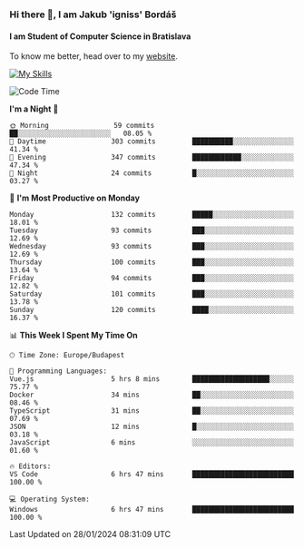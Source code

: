 ### Hi there 👋, I am Jakub 'igniss' Bordáš

#### I am Student of Computer Science in Bratislava
To know me better, head over to my [website](https://bordas.sk).

[![My Skills](https://skillicons.dev/icons?i=js,html,css,figma,svelte,java,kotlin,python,postgresql,typescript,nest,nodejs)](https://bordas.sk)


<!--START_SECTION:waka-->
![Code Time](http://img.shields.io/badge/Code%20Time-1%2C375%20hrs%2053%20mins-blue)

**I'm a Night 🦉** 

```text
🌞 Morning                59 commits          ██░░░░░░░░░░░░░░░░░░░░░░░   08.05 % 
🌆 Daytime                303 commits         ██████████░░░░░░░░░░░░░░░   41.34 % 
🌃 Evening                347 commits         ████████████░░░░░░░░░░░░░   47.34 % 
🌙 Night                  24 commits          █░░░░░░░░░░░░░░░░░░░░░░░░   03.27 % 
```
📅 **I'm Most Productive on Monday** 

```text
Monday                   132 commits         █████░░░░░░░░░░░░░░░░░░░░   18.01 % 
Tuesday                  93 commits          ███░░░░░░░░░░░░░░░░░░░░░░   12.69 % 
Wednesday                93 commits          ███░░░░░░░░░░░░░░░░░░░░░░   12.69 % 
Thursday                 100 commits         ███░░░░░░░░░░░░░░░░░░░░░░   13.64 % 
Friday                   94 commits          ███░░░░░░░░░░░░░░░░░░░░░░   12.82 % 
Saturday                 101 commits         ███░░░░░░░░░░░░░░░░░░░░░░   13.78 % 
Sunday                   120 commits         ████░░░░░░░░░░░░░░░░░░░░░   16.37 % 
```


📊 **This Week I Spent My Time On** 

```text
🕑︎ Time Zone: Europe/Budapest

💬 Programming Languages: 
Vue.js                   5 hrs 8 mins        ███████████████████░░░░░░   75.77 % 
Docker                   34 mins             ██░░░░░░░░░░░░░░░░░░░░░░░   08.46 % 
TypeScript               31 mins             ██░░░░░░░░░░░░░░░░░░░░░░░   07.69 % 
JSON                     12 mins             █░░░░░░░░░░░░░░░░░░░░░░░░   03.18 % 
JavaScript               6 mins              ░░░░░░░░░░░░░░░░░░░░░░░░░   01.60 % 

🔥 Editors: 
VS Code                  6 hrs 47 mins       █████████████████████████   100.00 % 

💻 Operating System: 
Windows                  6 hrs 47 mins       █████████████████████████   100.00 % 
```


 Last Updated on 28/01/2024 08:31:09 UTC
<!--END_SECTION:waka-->
